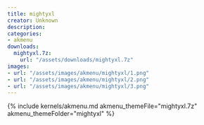 ```yaml
---
title: mightyxl
creator: Unknown
description: 
categories:
- akmenu
downloads:
  mightyxl.7z:
    url: "/assets/downloads/mightyxl.7z"
images:
- url: "/assets/images/akmenu/mightyxl/1.png"
- url: "/assets/images/akmenu/mightyxl/2.png"
- url: "/assets/images/akmenu/mightyxl/3.png"
---
```


{% include kernels/akmenu.md akmenu_themeFile="mightyxl.7z" akmenu_themeFolder="mightyxl" %}
